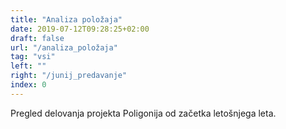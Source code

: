 ```yaml
---
title: "Analiza položaja"
date: 2019-07-12T09:28:25+02:00
draft: false
url: "/analiza_položaja"
tag: "vsi"
left: ""
right: "/junij_predavanje"
index: 0
---
```


Pregled delovanja projekta Poligonija od začetka letošnjega leta.
